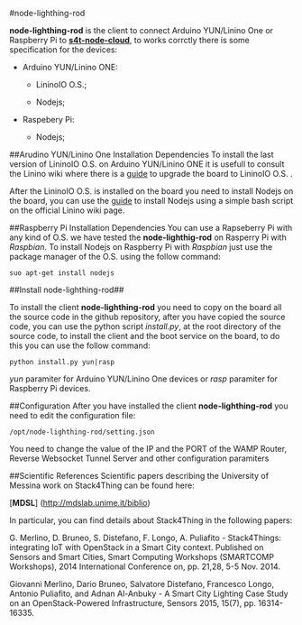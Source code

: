 #node-lighthing-rod

**node-lighthing-rod** is the client to connect Arduino YUN/Linino One or Raspberry Pi to [**s4t-node-cloud**](https://github.com/MDSLab/s4t-node-cloud), to works corrctly there is some specification for the devices:

* Arduino YUN/Linino ONE:

	* LininoIO O.S.;

	* Nodejs;

* Raspebery Pi:
	
	* Nodejs;

##Arudino YUN/Linino One Installation Dependencies
To install the last version of LininoIO O.S. on Arduino YUN/Linino ONE it is usefull to consult the Linino wiki where there is a [guide](http://wiki.linino.org/doku.php?id=wiki:upgradetolininoio) to upgrade the board to LininoIO O.S. . 

After the LininoIO O.S. is installed on the board you need to install Nodejs on the board, you can use the [guide](http://wiki.linino.org/doku.php?id=wiki:nodejscript) to install Nodejs using a simple bash script on the official Linino wiki page. 

##Raspberry Pi Installation Dependencies
You can use a Rapseberry Pi with any kind of O.S. we have tested the **node-lighthig-rod** on Rasperry Pi with *Raspbian*. To install Nodejs on Raspberry Pi with *Raspbian* just use the package manager of the O.S. using the follow command:

```
suo apt-get install nodejs
```

##Install node-lighthing-rod##

To install the client **node-lighthing-rod** you need to copy on the board all the source code in the github repository, after you have copied the source code, you can use the python script *install.py*, at the root directory of the source code, to install the client and the boot service on the board, to do this you can use the follow command:

```
python install.py yun|rasp
```

*yun* paramiter for Arduino YUN/Linino One devices or *rasp* paramiter for Raspberry Pi devices.

##Configuration
After you have installed the client **node-lighthing-rod** you need to edit the configuration file:
```
/opt/node-lighthing-rod/setting.json
```
You need to change the value of the IP and the PORT of the WAMP Router, Reverse Websocket Tunnel Server and other configuration paramiters 

##Scientific References
Scientific papers describing the University of Messina work on Stack4Thing can be found here:

[**MDSL**] (http://mdslab.unime.it/biblio)

In particular, you can find details about Stack4Thing in the following papers:

G. Merlino, D. Bruneo, S. Distefano, F. Longo, A. Puliafito - Stack4Things: integrating IoT with OpenStack in a Smart City context. Published on Sensors and Smart Cities, Smart Computing Workshops (SMARTCOMP Workshops), 2014 International Conference on, pp. 21,28, 5-5 Nov. 2014. 

Giovanni Merlino,  Dario Bruneo,  Salvatore Distefano,  Francesco Longo,  Antonio Puliafito, and Adnan Al-Anbuky - A Smart City Lighting Case Study on an OpenStack-Powered Infrastructure, Sensors 2015, 15(7), pp. 16314-16335.

